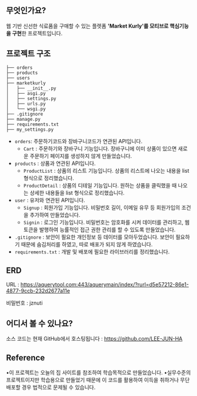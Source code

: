 ## 무엇인가요?
웹 기반 신선한 식료품을 구매할 수 있는 플렛폼 **'Market Kurly'를 모티브로 핵심기능을 구현**한 프로젝트입니다.

## 프로젝트 구조
```
├── orders
├── products
├── users
├── marketkurly
│   ├── __init__.py
│   ├── asgi.py
│   ├── settings.py
│   ├── urls.py
│   └── wsgi.py
├── .gitignore
├── manage.py
├── requirements.txt
├── my_settings.py
```
* `orders`: 주문하기코드와 장바구니코드가 연관된 API입니다. 
	* `Cart` : 주문하기와 장바구니 기능입니다. 장바구니에 이미 상품이 있으면 새로운 주문하기 페이지를 생성하지 않게 만들었습니다.
* `products` : 상품과 연관된 API입니다.
    * `ProductList`   : 상품의 리스트 기능입니다. 상품의 리스트에 나오는 내용을 list 형식으로 정리했습니다.
    * `ProductDetail` : 상품의 디테일 기능입니다. 원하는 상품을 클릭했을 때 나오는 상세한 내용들을 list 형식으로 정리했습니다.
* `user` : 유저와 연관된 API입니다.
    * `Signup` : 회원가입 기능입니다. 비밀번호 길이, 이메일 유무 등 회원가입의 조건을 추가하여 만들었습니다.
    * `Signin` : 로그인 기능입니다. 비밀번호는 암호화를 시켜 데이터를 관리하고, 웹토큰을 발행하여 능률적인 접근 권한 관리를 할 수 있도록 만들었습니다.
* `.gitignore` : 보안이 필요한 개인정보 등 데이터를 모아두었습니다. 보안이 필요하기 때문에 숨김처리를 하였고, 따로 배포가 되지 않게 하였습니다. 
* `requirements.txt` : 개발 및 배포에 필요한 라이브러리를 정리했습니다.

## ERD 
URL : https://aquerytool.com:443/aquerymain/index/?rurl=d5e57212-86e1-4877-9ccb-232d2677a11e

비밀번호 : jznuti


## 어디서 볼 수 있나요?
소스 코드는 현재 GitHub에서 호스팅됩니다 : https://github.com/LEE-JUN-HA

## Reference
•이 프로젝트는 오늘의 집 사이트를 참조하여 학습목적으로 만들었습니다.
•실무수준의 프로젝트이지만 학습용으로 만들었기 때문에 이 코드를 활용하여 이득을 취하거나 무단 배포할 경우 법적으로 문제될 수 있습니다.
